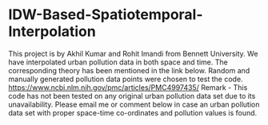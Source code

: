 # IDW-Based-Spatiotemporal-Interpolation
This project is by Akhil Kumar and Rohit Imandi from Bennett University. We have interpolated urban pollution data in both space and time. The corresponding theory has been mentioned in the link below. Random and manually generated pollution data points were chosen to test the code.  https://www.ncbi.nlm.nih.gov/pmc/articles/PMC4997435/  Remark - This code has not been tested on any original urban pollution data set due to its unavailability. Please email me or comment below in case an urban pollution data set with proper space-time co-ordinates and pollution values is found.
